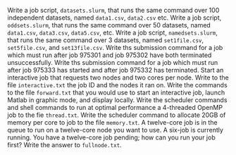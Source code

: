 Write a job script, `datasets.slurm`, that runs the same command over 100 independent datasets, named `data1.csv`, `data2.csv` etc.
Write a job script, `oddsets.slurm`, that runs the same command over 50 datasets, named `data1.csv`, `data3.csv`, `data5.csv`, etc.
Write a job script, `namedsets.slurm`, that runs the same command over 3 datasets, named `set1file.csv`, `set5file.csv`, and `set13file.csv`.
Write ths submission command for a job which must run after job 975301 and job 975302 have both terminated unsuccessfully. 
Write ths submission command for a job which must run after job 975333 has started and after job 975332 has terminated. 
Start an interactive job that requests two nodes and two cores per node. Write to the file `interactive.txt` the job ID and the nodes it ran on.
Write the commands to the file `forward.txt` that you would use to start an interactive job, launch Matlab in graphic mode, and display locally.
Write the scheduler commands and shell commands to run at optimal performance a 4-threaded OpenMP job to the fie `thread.txt`.
Write the scheduler command to allocate 20GB of memory per core to job to the file `memory.txt`.
A twelve-core job is in the queue to run on a twelve-core node you want to use. A six-job is currently running. You have a twelve-core job pending; how can you run your job first? Write the answer to `fullnode.txt`.
